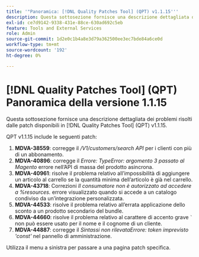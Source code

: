 ```yaml
---
title: '"Panoramica: [!DNL Quality Patches Tool] (QPT) v1.1.15'''
description: Questa sottosezione fornisce una descrizione dettagliata dei problemi risolti dalle patch disponibili in [!DNL Quality Patches Tool] (QPT) v1.1.15.
exl-id: ce7d9142-9338-431e-88ce-630ad692c5eb
feature: Tools and External Services
role: Admin
source-git-commit: 1d2e0c1b4a8e3d79a362500ee3ec7bde84a6ce0d
workflow-type: tm+mt
source-wordcount: '192'
ht-degree: 0%

---
```


# [!DNL Quality Patches Tool] (QPT) Panoramica della versione 1.1.15

Questa sottosezione fornisce una descrizione dettagliata dei problemi risolti dalle patch disponibili in [!DNL Quality Patches Tool] (QPT) v1.1.15.

QPT v1.1.15 include le seguenti patch:

1. **MDVA-38559**: corregge il */V1/customers/search API* per i clienti con più di un abbonamento.
1. **MDVA-40896**: corregge il *Errore: TypeError: argomento 3 passato al Magento* errore nell’API di massa del prodotto asincrona.
1. **MDVA-40961**: risolve il problema relativo all’impossibilità di aggiungere un articolo al carrello se la quantità minima dell’articolo è già nel carrello.
1. **MDVA-43718**: Correzioni *Il consumatore non è autorizzato ad accedere a %resources.* errore visualizzato quando si accede a un catalogo condiviso da un’integrazione personalizzata.
1. **MDVA-44533**: risolve il problema relativo all’errata applicazione dello sconto a un prodotto secondario del bundle.
1. **MDVA-44660**: risolve il problema relativo al carattere di accento grave ``` ` ``` non può essere usato per il nome e il cognome di un cliente.
1. **MDVA-44887**: corregge il *Sintassi non rilevataErrore: token imprevisto &#39;const&#39;* nel pannello di amministrazione.

Utilizza il menu a sinistra per passare a una pagina patch specifica.
